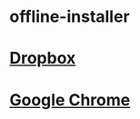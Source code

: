 # offline-installer

# [Dropbox](https://www.dropbox.com/downloading?full=1&os=win)

# [Google Chrome](https://www.google.com/intl/en/chrome/browser/desktop/index.html?standalone=1)
